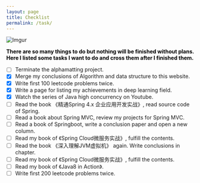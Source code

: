 ```yaml
---
layout: page
title: Checklist
permalink: /task/
---
```

![Imgur](https://i.imgur.com/dG3I3gN.jpg)

<div style="color:#000;size:20;font:Georgia;font-weight:bold">
	There are so many things to do but nothing will be finished without plans. Here I listed some tasks I want to do and cross them after I finished them.
</div>

- [ ] Terminate the alphamatting project.
- [x] Merge my conclusions of Algorithm and data structure to this website.
- [x] Write first 100 leetcode problems twice.
- [x] Write a page for listing my achievements in deep learning field.
- [x] Watch the series of Java high concurrency on Youtube.
- [ ] Read the book 《精通Spring 4.x 企业应用开发实战》, read source code of Spring.
- [ ] Read a book about Spring MVC, review my projects for Spring MVC.
- [ ] Read a book of Springboot, write a conclusion paper and open a new column.
- [ ] Read my book of 《Spring Cloud微服务实战》, fulfill the contents.
- [ ] Read the book 《深入理解JVM虚拟机》 again. Write conclusions in chapter.
- [ ] Read my book of 《Spring Cloud微服务实战》, fulfill the contents.
- [ ] Read my book of 《Java8 in Action》.
- [ ] Write first 200 leetcode problems twice.